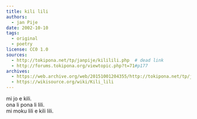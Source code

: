 ```yaml
---
title: kili lili
authors:
  - jan Pije
date: 2002-10-10
tags:
  - original
  - poetry
license: CC0 1.0
sources:
  - http://tokipona.net/tp/janpije/kililili.php  # dead link
  - http://forums.tokipona.org/viewtopic.php?t=71#p177
archives:
  - https://web.archive.org/web/20151001204355/http://tokipona.net/tp/janpije/kililili.php
  - https://wikisource.org/wiki/Kili_lili
---
```


mi jo e kili.  \
ona li pona li lili.  \
mi moku lili e kili lili.
